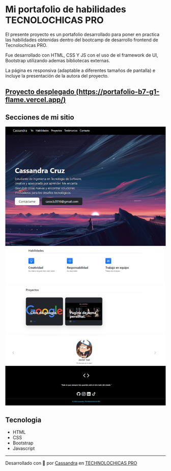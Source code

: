# Mi portafolio de habilidades TECNOLOCHICAS PRO

El presente proyecto es un portafolio desarrollado para poner en practica las habilidades obtenidas dentro del bootcamp de desarrollo frontend de Tecnolochicas PRO.

Fue desarrollado con HTML, CSS Y JS con el uso de el framework de UI, Bootstrap utilizando ademas bibliotecas externas.

La página es responsiva (adaptable a diferentes tamaños de pantalla) e incluye la presentación de la autora del proyecto.


[Proyecto desplegado (https://portafolio-b7-g1-flame.vercel.app/)](https://portafolio-b7-g1-flame.vercel.app/)
---

## Secciones de mi sitio 

![Presentación](assets/README/1.PNG)
![Habilidades](assets/README/2.PNG)
![Proyectos](assets/README/3.PNG)
![Testimonios](assets/README/4.PNG)
![Contacto](assets/README/5.PNG)
## Tecnologia 
* HTML
* CSS
* Bootstrap
* Javascript

---
Desarrollado con  💜 por [Cassandra](https://github.com/Cassandrap04) en [TECHNOLOCHICAS PRO](https://tecnolochicas.mx/)
